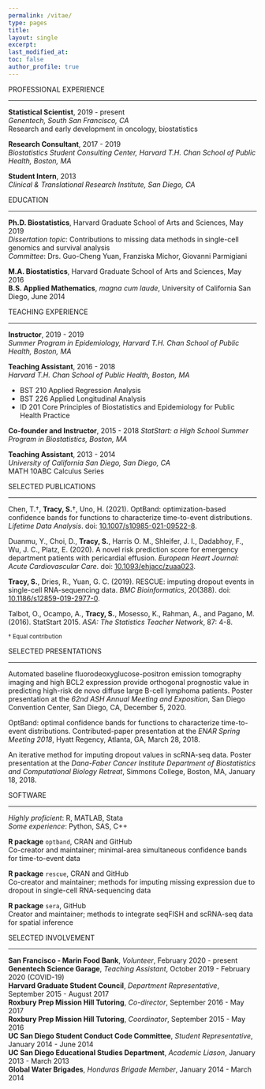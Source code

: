 ```yaml
---
permalink: /vitae/
type: pages
title:
layout: single
excerpt:
last_modified_at: 
toc: false
author_profile: true
---
```



PROFESSIONAL EXPERIENCE

---

**Statistical Scientist**, 2019 - present   
*Genentech, South San Francisco, CA*   
Research and early development in oncology, biostatistics  

**Research Consultant**, 2017 - 2019   
*Biostatistics Student Consulting Center, Harvard T.H. Chan School of Public Health, Boston, MA*  

**Student Intern**, 2013  
*Clinical & Translational Research Institute, San Diego, CA*  


EDUCATION

---

**Ph.D. Biostatistics**, Harvard Graduate School of Arts and Sciences, May 2019   
*Dissertation topic*: Contributions to missing data methods in single-cell genomics and survival analysis   
*Committee*: Drs. Guo-Cheng Yuan, Franziska Michor, Giovanni Parmigiani  

**M.A. Biostatistics**, Harvard Graduate School of Arts and Sciences, May 2016  
**B.S. Applied Mathematics**, *magna cum laude*, University of California San Diego, June 2014  


TEACHING EXPERIENCE

---

**Instructor**, 2019 - 2019  
*Summer Program in Epidemiology, Harvard T.H. Chan School of Public Health, Boston, MA*   

**Teaching Assistant**, 2016 - 2018  
*Harvard T.H. Chan School of Public Health, Boston, MA*  
* BST 210 Applied Regression Analysis
* BST 226 Applied Longitudinal Analysis   
* ID 201 Core Principles of Biostatistics and Epidemiology for Public Health Practice  

**Co-founder and Instructor**, 2015 - 2018
*StatStart: a High School Summer Program in Biostatistics, Boston, MA*  

**Teaching Assistant**, 2013 - 2014   
*University of California San Diego, San Diego, CA*   
MATH 10ABC Calculus Series  


SELECTED PUBLICATIONS

---

Chen, T.&dagger;, **Tracy, S.**&dagger;, Uno, H. (2021). OptBand: optimization-based confidence bands for functions to characterize time-to-event distributions. *Lifetime Data Analysis*. doi: [10.1007/s10985-021-09522-8](https://doi.org/10.1007/s10985-021-09522-8).  

Duanmu, Y., Choi, D., **Tracy, S.**, Harris O. M., Shleifer, J. I., Dadabhoy, F., Wu, J. C., Platz, E. (2020). A novel risk prediction score for emergency department patients with pericardial effusion. *European Heart Journal: Acute Cardiovascular Care*. doi: [10.1093/ehjacc/zuaa023](https://doi.org/10.1093/ehjacc/zuaa023).  

**Tracy, S.**, Dries, R., Yuan, G. C. (2019). RESCUE: imputing dropout events in single-cell RNA-sequencing data. *BMC Bioinformatics*, 20(388). doi: [10.1186/s12859-019-2977-0](https://doi.org/10.1186/s12859-019-2977-0).  

Talbot, O., Ocampo, A., **Tracy, S.**, Mosesso, K., Rahman, A., and Pagano, M. (2016). StatStart 2015. *ASA: The Statistics Teacher Network*, 87: 4-8.

<sub>&dagger; Equal contribution</sub>


SELECTED PRESENTATIONS

---
Automated baseline fluorodeoxyglucose-positron emission tomography imaging and high BCL2 expression provide orthogonal prognostic value in predicting high-risk de novo diffuse large B-cell lymphoma patients. Poster presentation at the *62nd ASH Annual Meeting and Exposition*, San Diego Convention Center, San Diego, CA, December 5, 2020.  

OptBand: optimal confidence bands for functions to characterize time-to-event distributions. Contributed-paper presentation at the *ENAR Spring Meeting 2018*, Hyatt Regency, Atlanta, GA, March 28, 2018.

An iterative method for imputing dropout values in scRNA-seq data. Poster presentation at the *Dana-Faber Cancer Institute Department of Biostatistics and Computational Biology Retreat*, Simmons College, Boston, MA, January 18, 2018.


SOFTWARE

---

*Highly proficient*: R, MATLAB, Stata  
*Some experience*: Python, SAS, C++  

**R package** `optband`, CRAN and GitHub  
Co-creator and maintainer; minimal-area simultaneous confidence bands for time-to-event data  

**R package** `rescue`, CRAN and GitHub  
Co-creator and maintainer; methods for imputing missing expression due to dropout in single-cell RNA-sequencing data  

**R package** `sera`, GitHub  
Creator and maintainer; methods to integrate seqFISH and scRNA-seq data for spatial inference


SELECTED INVOLVEMENT

---

**San Francisco - Marin Food Bank**, *Volunteer*, February 2020 - present  
**Genentech Science Garage**, *Teaching Assistant*, October 2019 - February 2020 (COVID-19)  
**Harvard Graduate Student Council**, *Department Representative*, September 2015 - August 2017  
**Roxbury Prep Mission Hill Tutoring**, *Co-director*, September 2016 - May 2017  
**Roxbury Prep Mission Hill Tutoring**, *Coordinator*, September 2015 - May 2016  
**UC San Diego Student Conduct Code Committee**, *Student Representative*, January 2014 - June 2014  
**UC San Diego Educational Studies Department**, *Academic Liason*, January 2013 - March 2013  
**Global Water Brigades**, *Honduras Brigade Member*, January 2014 - March 2014  


